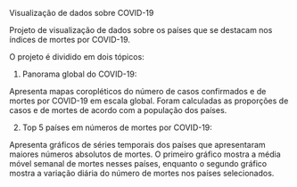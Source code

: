 Visualização de dados sobre COVID-19

Projeto de visualização de dados sobre os países que se destacam nos índices de mortes por COVID-19.

O projeto é dividido em dois tópicos:

1. Panorama global do COVID-19:

Apresenta mapas coropléticos do número de casos confirmados e de mortes por COVID-19 em escala global.
Foram calculadas as proporções de casos e de mortes de acordo com a população dos países.

2. Top 5 países em números de mortes por COVID-19:

Apresenta gráficos de séries temporais dos países que apresentaram maiores números absolutos de mortes.
O primeiro gráfico mostra a média móvel semanal de mortes nesses países, enquanto o segundo gráfico mostra a variação diária do número de mortes nos países selecionados.
